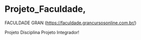 
# Projeto_Faculdade,

FACULDADE GRAN (https://faculdade.grancursosonline.com.br/)

Projeto Disciplina Projeto Integrador!